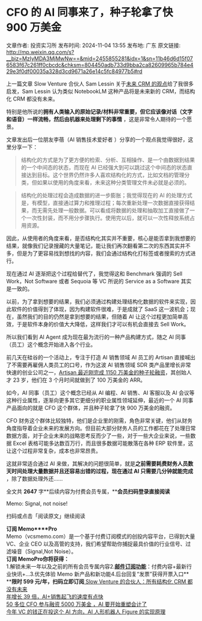 # CFO 的 AI 同事来了，种子轮拿了快 900 万美金

文章作者: 投资实习所
发布时间: 2024-11-04 13:55
发布地: 广东
原文链接: http://mp.weixin.qq.com/s?__biz=MzIyMDA3MjMwNw==&mid=2455855281&idx=1&sn=11b46d6d15f076583f67c261ff0cbcdc&chksm=804450adb733d9bba2ca82609965b784e429e3f0df00035a328d3cd9671a26e14c5fc84977b5#rd

  

上一篇文章 Slow Venture 合伙人 Sam Lessin 关于[未来 CRM
的观点](http://mp.weixin.qq.com/s?__biz=MzIyMDA3MjMwNw==&mid=2455855270&idx=1&sn=747029807f6be76d8a7ca26e86687079&chksm=804450bab733d9acdb81a2127ceeb95341b7ad57fe97aee04826e8d7b045e6c51d4c83ff980f&scene=21#wechat_redirect)给了我很多启发，Sam
Lessin 认为类似 NotebookLM 这种产品将是未来新的 CRM，而结构化 CRM 都没有未来。

特别是他所说的**拥有人类输入的原始记录/材料非常重要，但它应该像对话（文字和语音）一样流畅，然后由机器来处理剩下的事情** ，这是非常令人期待的一个愿景。

文章发出后一位朋友李蓓（AI 销售技术爱好者 ）分享的一个观点我觉得很好，这里分享一下：

> 结构化的方式是为了更方便的检索、分析、互相操作、是一个由数据到结果的一个中间态的状态，而现在 AI
> 已经强大到可以跳过这个中间态的状态直接达到目标。这个世界仍然许多人喜欢结构化的方式，比如文档的管理分类，但如果以使用的角度来看，未来这种分类管理文件未必就是必须的。

> 结构化的处理过程会造成数据的进一步膨胀；我觉得现在的 AI
> 的处理方式是，有模型，直接通过算力和推理过程；每次重新处理一次数据直接获得结果，而无需先处理一般数据。可以看成将数据的处理和抽取加工直接做了一个一次性封装，而不用分步骤执行。使用完以后，就可以一次性释放系统占用资源。

因此，从使用者的角度来看，是否结构化其实并不重要，核心是能否拿到我想要的结果，就像我们记录搜藏的大量笔记，能让我们再次翻看第二次的东西其实并不多，但是为了更容易找到想找的内容，我们会通过结构化打标签或者搜索的方式进行。

现在通过 AI 逐渐把这个过程给替代了，我觉得这和 Benchmark 强调的 Sell Work，Not Software 或者 Sequoia 等 VC
所说的 Service as a Software 其实是一致的。

以前，为了拿到想要的结果，我们必须通过构建处理结构化数据的软件来实现，因此软件的价值得到了体现，因为构建软件很难，于是成就了 SaaS
这一波机会；现在，虽然我们的目的仍然是拿到想要的结果，但随着 AI 让这个过程更加简单高效，于是软件本身的价值大大降低，这样我们才可以有机会直接去 Sell
Work。

所以我们看到 AI Agent 成为现在最为流行的一种产品构建方式，随之 AI 同事（员工）这个概念开始进入各个行业。

前几天在硅谷的一个活动上，专注于打造 AI 销售领域 AI 员工的 Artisan 直接喊出了不需要再雇佣人类员工的口号，作为这波 AI 销售领域 SDR
类产品里增长非常快速的创业公司之一，[Artisan 最近刚完成 1150
万美金的种子轮融资](http://mp.weixin.qq.com/s?__biz=MzIyMDA3MjMwNw==&mid=2455855152&idx=1&sn=11672a89c23a632829af2022640e3428&chksm=8044502cb733d93ae79e984f606e36a94ef355bf1fa8ce9057a62acf375adb4044023dae66d7&scene=21#wechat_redirect)，其创始人才
23 岁，他们在 3 个月时间就做到了 100 万美金的 ARR。

如今，AI 同事（员工）这个概念已经从 AI 编程、AI 销售、AI 客服以及 AI 会议等这种行业属性，逐渐向更多其它更细分的职业属性领域延伸，最近的一个
AI 同事产品面向的就是 CFO 这个群体，并且种子轮拿了快 900 万美金的融资。

CFO
财务这个群体比较独特，他们是企业里的刚需，角色非常关键，他们从财务角度指导着企业未来的发展方向。但目前大部分财务人员的工作都花在了处理日常数据方面，对于企业未来的战略思考反而少了一些，对于一些大企业来说，一些数据
Excel 表格可能多达数百万行，而且很多数据可能散落在各种 ERP 软件里，这让这个过程非常复杂，成本也非常昂贵。

这就非常适合通过 AI 来做，其解决的问题很简单，就是**之前需要耗费财务人员数天时间处理大量数据并且还容易出错的过程，现在通过 AI
只需要几分钟就能完成** ，除了数据处理外还……

全文共 **2647** 字**后续内容为付费会员专属，****会员扫码登录直接阅读**  

Memo: Signal, not noise!

扫码或点击「阅读原文」继续阅读

**订阅 Memo****Pro**  
Memo（vcsmemo.com）是一个基于付费订阅模式的创投内容平台，已得到大量 VC、企业 CEO
以及高管的支持，我们希望帮助你捕捉最具价值的行业信号、过滤噪音（Signal,Not Noise）。  
**订阅 Memo****Pro****你将获得：**  
1.解锁未来一年以及之前的所有会员专属内容2.[**邮件订阅功能**](http://mp.weixin.qq.com/s?__biz=MzIyMDA3MjMwNw==&mid=2455853781&idx=1&sn=b6f8e3ddc87e9531f3f8c3e9cd98bd9f&chksm=80446ac9b733e3df93b89c17e905182bda7f4d132f3ac468961dfd70badeb92b9fcdf9f7083b&scene=21#wechat_redirect)：付费内容+最新行业快讯+...3.优先体验
Memo 新产品和新功能4.后台回复“发票”获得开票入口**  
****限时 599 元/年，扫码立即订阅**[ Slow Venture 的合伙人：所有结构化 CRM
都没有未来](https://mp.weixin.qq.com/s?__biz=MzIyMDA3MjMwNw==&mid=2455855270&idx=1&sn=747029807f6be76d8a7ca26e86687079&chksm=804450bab733d9acdb81a2127ceeb95341b7ad57fe97aee04826e8d7b045e6c51d4c83ff980f&scene=21#wechat_redirect)  
[年增长 39
倍，AI+销售起飞的速度有点快](https://mp.weixin.qq.com/s?__biz=MzIyMDA3MjMwNw==&mid=2455855152&idx=1&sn=11672a89c23a632829af2022640e3428&chksm=8044502cb733d93ae79e984f606e36a94ef355bf1fa8ce9057a62acf375adb4044023dae66d7&scene=21#wechat_redirect)  
[50 多位 CFO 参与融资 5000 万美金 ，AI
要开始重塑会计了](https://mp.weixin.qq.com/s?__biz=MzIyMDA3MjMwNw==&mid=2455852733&idx=1&sn=99760b6991597beca45c8b06264b72e8&chksm=804466a1b733efb7079437ea143faaed8a3216657fe019c424aeb2d96c64baf02b45c4b80de5&scene=21#wechat_redirect)  
[今年 VC 的钱正在投这个 AI 方向，AI 人形机器人 Figure
的实现原理](https://mp.weixin.qq.com/s?__biz=MzIyMDA3MjMwNw==&mid=2455853188&idx=1&sn=25f01e671132610a1811329db30bc4fb&chksm=80446898b733e18ed339dcbbd8a3c709658b9854da13cad903d012a3d221a4663f4c129316fd&scene=21#wechat_redirect)

  

